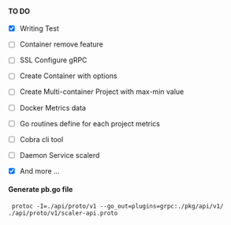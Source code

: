 
#### TO DO
- [x] Writing Test
- [ ] Container remove feature
- [ ] SSL Configure gRPC
- [ ] Create Container with options
- [ ] Create Multi-container Project with max-min value
- [ ] Docker Metrics data
- [ ] Go routines define for each project metrics
- [ ] Cobra cli tool
- [ ] Daemon Service scalerd
- [x] And more ...



#### Generate pb.go file
     protoc -I=./api/proto/v1 --go_out=plugins=grpc:./pkg/api/v1/ ./api/proto/v1/scaler-api.proto
